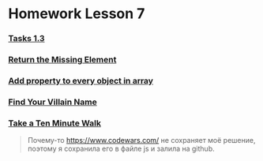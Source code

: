 # Homework Lesson 7

### [Tasks 1.3](https://github.com/lednova-irina/WebAcademy.git)

### [Return the Missing Element](https://www.codewars.com/kata/reviews/52995cff9ce954dc50000a86/groups/60aecf9ea3a2cf0001e0ecd8)

### [Add property to every object in array](https://www.codewars.com/kata/reviews/54e8cae858b1db0d2a000148/groups/56dd4b454c9055f89c000cec)

### [Find Your Villain Name](https://www.codewars.com/kata/reviews/536c36d47fc09aeb04000006/groups/60afb6d02d7ddf0001bfbd92)

### [Take a Ten Minute Walk](https://www.codewars.com/kata/54da539698b8a2ad76000228/solutions/javascript/me/best_practice)

> Почему-то https://www.codewars.com/ не сохраняет моё решение, поэтому я сохранила его в файле js и залила на github.